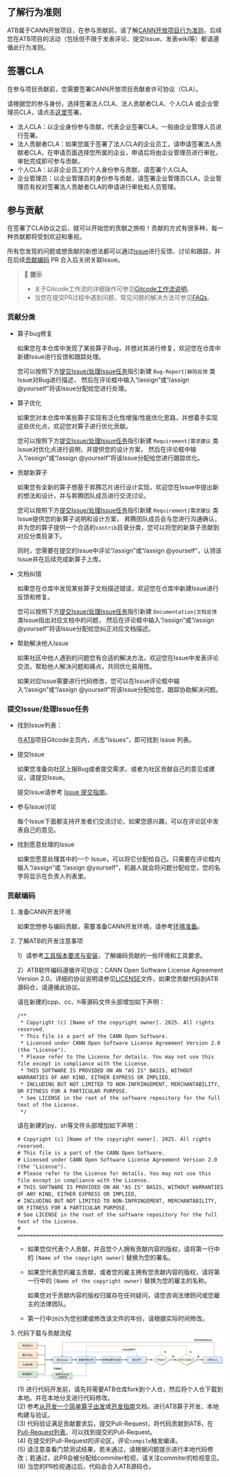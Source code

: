 ## 了解行为准则
ATB属于CANN开放项目，在参与贡献前，请了解[CANN开放项目行为准则](contributors/code-of-conduct.md)，后续您在ATB项目的活动（包括但不限于发表评论、提交Issue、发表wiki等）都请遵循此行为准则。

## 签署CLA

在参与项目贡献前，您需要签署CANN开放项目贡献者许可协议（CLA）。

请根据您的参与身份，选择签署法人CLA、法人贡献者CLA、个人CLA 或企业管理员CLA，请点击[这里](https://clasign.osinfra.cn/sign/68cbd4a3dbabc050b436cdd4)签署。

- 法人CLA：以企业身份参与贡献，代表企业签署CLA，一般由企业管理人员进行签署。
- 法人贡献者CLA：如果您属于签署了法人CLA的企业员工，请申请签署法人贡献者CLA，在申请页面选择您所属的企业，申请后将由企业管理员进行审批，审批完成即可参与贡献。
- 个人CLA：以非企业员工的个人身份参与贡献，请签署个人CLA。
- 企业管理员：以企业管理员的身份参与贡献，请签署企业管理员CLA，企业管理员有权对签署法人贡献者CLA的申请进行审批和人员管理。


## 参与贡献

在签署了CLA协议之后，就可以开始您的贡献之旅啦！贡献的方式有很多种，每一种贡献都将受到欢迎和重视。

所有您发现的问题或想贡献的新想法都可以通过[Issue](#提交Issue处理Issue任务)进行反馈、讨论和跟踪，并在后续[贡献编码](#贡献编码) PR 合入后关闭关联Issue。

> 📝 **提示**
>
> - 关于Gitcode工作流的详细操作可参见[Gitcode工作流说明](contributors/gitcode-workflow.md)。
> - 当您在提交PR过程中遇到问题，常见问题的解决方法可参见[FAQs](contributors/infra-faqs.md)。

### 贡献分类

- 算子bug修复
   
  如果您在本仓库中发现了某些算子Bug，并想对其进行修复，欢迎您在仓库中新建Issue进行反馈和跟踪处理。

  您可以按照下方[提交Issue/处理Issue任务](#提交Issue处理Issue任务)指引新建 `Bug-Report|缺陷反馈` 类Issue对Bug进行描述，
  然后在评论框中输入“/assign”或“/assign @yourself”将该Issue分配给您进行处理。

- 算子优化
   
  如果您对本仓库中某些算子实现有泛化性增强/性能优化思路，并想着手实现这些优化点，欢迎您对算子进行优化贡献。

  您可以按照下方[提交Issue/处理Issue任务](#提交Issue处理Issue任务)指引新建 `Requirement|需求建议` 类Issue对优化点进行说明，并提供您的设计方案，
  然后在评论框中输入“/assign”或“/assign @yourself”将该Issue分配给您进行跟踪优化。

- 贡献新算子
   
  如果您有全新的算子想基于昇腾芯片进行设计实现，欢迎您在Issue中提出新的想法和设计，并与昇腾团队成员进行交流讨论。

  您可以按照下方[提交Issue/处理Issue任务](#提交Issue处理Issue任务)指引新建 `Requirement|需求建议` 类Issue提供您的新算子说明和设计方案，
  昇腾团队成员会与您进行沟通确认，并为您的算子提供一个合适的`contrib`目录分类，您可以将您的新算子贡献到对应分类目录下。

  同时，您需要在提交的Issue中评论“/assign”或“/assign @yourself”，认领该Issue并在后续完成新算子上库。

- 文档纠错
   
  如果您在仓库中发现某些算子文档描述错误，欢迎您在仓库中新建Issue进行反馈和修复。

  您可以按照下方[提交Issue/处理Issue任务](#提交Issue处理Issue任务)指引新建 `Documentation|文档反馈` 类Issue指出对应文档中的问题，
  然后在评论框中输入“/assign”或“/assign @yourself”将该Issue分配给您纠正对应文档描述。

- 帮助解决他人Issue
   
  如果社区中他人遇到的问题您有合适的解决方法，欢迎您在Issue中发表评论交流，帮助他人解决问题和痛点，共同优化易用性。

  如果对应Issue需要进行代码修改，您可以在Issue评论框中输入“/assign”或“/assign @yourself”将该Issue分配给您，跟踪协助解决问题。

### 提交Issue/处理Issue任务

- 找到Issue列表：
  
  在[ATB](https://gitcode.com/cann/ascend-transformer-boost)项目Gitcode主页内，点击“Issues”，即可找到 Issue 列表。

- 提交Issue
  
  如果您准备向社区上报Bug或者提交需求，或者为社区贡献自己的意见或建议，请提交Issue。

  提交Issue请参考 [Issue 提交指南](contributors/issue-submit.md)。

- 参与Issue讨论

  每个Issue下面都支持开发者们交流讨论，如果您感兴趣，可以在评论区中发表自己的意见。

- 找到愿意处理的Issue

  如果您愿意处理其中的一个 Issue，可以将它分配给自己。只需要在评论框内输入“/assign”或 “/assign @yourself”，机器人就会将问题分配给您，您的名字将显示在负责人列表里。

### 贡献编码

1. 准备CANN开发环境
  
   如果您想参与编码贡献，需要准备CANN开发环境，请参考[环境准备](../README.md#环境构建)。

2. 了解ATB的开发注意事项

   1）请参考[工具版本要求与安装](../README.md#基础工具版本要求与安装)，了解编码贡献的一些环境和工具要求。

   2）ATB软件编码遵循许可协议：CANN Open Software License Agreement Version 2.0，详细的协议说明请参见[LICENSE](../LICENSE)文件，如果您贡献代码到ATB源码仓，请遵循此协议。
   
     请在新建的cpp、cc、h等源码文件头部增加如下声明：
   
     ```
     /**
      * Copyright (c) [Name of the copyright owner]. 2025. All rights reserved.
      * This file is a part of the CANN Open Software.
      * Licensed under CANN Open Software License Agreement Version 2.0 (the "License").
      * Please refer to the License for details. You may not use this file except in compliance with the License.
      * THIS SOFTWARE IS PROVIDED ON AN "AS IS" BASIS, WITHOUT WARRANTIES OF ANY KIND, EITHER EXPRESS OR IMPLIED,
      * INCLUDING BUT NOT LIMITED TO NON-INFRINGEMENT, MERCHANTABILITY, OR FITNESS FOR A PARTICULAR PURPOSE.
      * See LICENSE in the root of the software repository for the full text of the License.
      */
     ```
     
     请在新建的py、sh等文件头部增加如下声明：
     
     ```
     # Copyright (c) [Name of the copyright owner]. 2025. All rights reserved.
     # This file is a part of the CANN Open Software.
     # Licensed under CANN Open Software License Agreement Version 2.0 (the "License").
     # Please refer to the License for details. You may not use this file except in compliance with the License.
     # THIS SOFTWARE IS PROVIDED ON AN "AS IS" BASIS, WITHOUT WARRANTIES OF ANY KIND, EITHER EXPRESS OR IMPLIED,
     # INCLUDING BUT NOT LIMITED TO NON-INFRINGEMENT, MERCHANTABILITY, OR FITNESS FOR A PARTICULAR PURPOSE.
     # See LICENSE in the root of the software repository for the full text of the License.
     # ================================================================================================================
     ```

    - 如果您仅代表个人贡献，并且您个人拥有贡献内容的版权，请将第一行中的 `[Name of the copyright owner]` 替换为您的署名。
    - 如果您代表您的雇主贡献，或者您的雇主拥有您贡献内容的版权，请将第一行中的 `[Name of the copyright owner]` 替换为您的雇主的名称。
      
      如果您对于贡献内容的版权归属存在任何疑问，请您咨询法律顾问或您雇主的法律团队。
      
    - 第一行中`2025`为您创建或修改该文件的年份，请根据实际时间修改。

3. 代码下载与贡献流程
![代码贡献流程](images/contrib-flow.png)  
   (1) 进行代码开发前，请先将需要ATB仓库fork到个人仓，然后将个人仓下载到本地。并在本地分支进行代码修改。  
   (2) 参考[从开发一个简单算子出发](从开发一个简单算子出发.md)或[开发指南](开发指南.md)文档，进行ATB算子开发、本地构建与验证。  
   (3) 代码验证满足贡献要求后，提交Pull-Request，将代码贡献到ATB，在[Pull-Request列表](https://gitcode.com/cann/ascend-transformer-boost/pulls)，可以找到提交的Pull-Request。  
   (4) 在提交的Pull-Request的评论区，评论`compile`触发编译。  
   (5) 请注意查看门禁测试结果，若未通过，请根据问题提示进行本地代码修改；若通过，此PR会被分配给commiter检视，请关注commiter的检视意见。  
   (6) 当您的PR检视通过后，代码会合入ATB源码仓。
